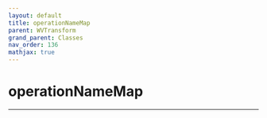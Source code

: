 ```yaml
---
layout: default
title: operationNameMap
parent: WVTransform
grand_parent: Classes
nav_order: 136
mathjax: true
---
```


#  operationNameMap




---

